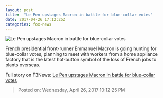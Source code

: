 ```yaml
---
layout: post
title:  "Le Pen upstages Macron in battle for blue-collar votes"
date: 2017-04-26 17:12:25Z
categories: fox-news
---
```


![Le Pen upstages Macron in battle for blue-collar votes](https://a57.foxnews.com/images.foxnews.com/content/fox-news/world/2017/04/26/macron-on-risky-hunt-for-blue-collar-votes-against-le-pen/_jcr_content/par/featured-media/media-0.img.jpg/0/0/1493200062979.jpg?ve=1)

French presidential front-runner Emmanuel Macron is going hunting for blue-collar votes, planning to meet with workers from a home appliance factory that is the latest hot-button symbol of the loss of French jobs to plants overseas.


Full story on F3News: [Le Pen upstages Macron in battle for blue-collar votes](http://www.f3nws.com/n/mcTuME)

> Posted on: Wednesday, April 26, 2017 10:12:25 PM
